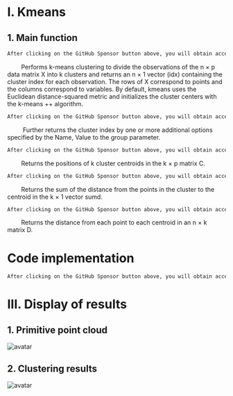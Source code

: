 #  I. Kmeans 

##  1. Main function 

  ```python  
After clicking on the GitHub Sponsor button above, you will obtain access permissions to my private code repository ( https://github.com/slowlon/my_code_bar ) to view this blog code. By searching the code number of this blog, you can find the code you need, code number is: 2024020309574563188
  ```  
    Performs k-means clustering to divide the observations of the n × p data matrix X into k clusters and returns an n × 1 vector (idx) containing the cluster index for each observation. The rows of X correspond to points and the columns correspond to variables. By default, kmeans uses the Euclidean distance-squared metric and initializes the cluster centers with the k-means ++ algorithm. 

  ```python  
After clicking on the GitHub Sponsor button above, you will obtain access permissions to my private code repository ( https://github.com/slowlon/my_code_bar ) to view this blog code. By searching the code number of this blog, you can find the code you need, code number is: 2024020309574563188
  ```  
     Further returns the cluster index by one or more additional options specified by the Name, Value to the group parameter. 

  ```python  
After clicking on the GitHub Sponsor button above, you will obtain access permissions to my private code repository ( https://github.com/slowlon/my_code_bar ) to view this blog code. By searching the code number of this blog, you can find the code you need, code number is: 2024020309574563188
  ```  
    Returns the positions of k cluster centroids in the k × p matrix C. 

  ```python  
After clicking on the GitHub Sponsor button above, you will obtain access permissions to my private code repository ( https://github.com/slowlon/my_code_bar ) to view this blog code. By searching the code number of this blog, you can find the code you need, code number is: 2024020309574563188
  ```  
    Returns the sum of the distance from the points in the cluster to the centroid in the k × 1 vector sumd. 

  ```python  
After clicking on the GitHub Sponsor button above, you will obtain access permissions to my private code repository ( https://github.com/slowlon/my_code_bar ) to view this blog code. By searching the code number of this blog, you can find the code you need, code number is: 2024020309574563188
  ```  
    Returns the distance from each point to each centroid in an n × k matrix D. 

#  Code implementation 

  ```python  
After clicking on the GitHub Sponsor button above, you will obtain access permissions to my private code repository ( https://github.com/slowlon/my_code_bar ) to view this blog code. By searching the code number of this blog, you can find the code you need, code number is: 2024020309574563188
  ```  
#  III. Display of results 

##  1. Primitive point cloud 

 ![avatar]( c83a1d21dec14407b6d3c10430986944.png) 

##  2. Clustering results 

 ![avatar]( b6a9ac3c4a214e96aa2f8b3d539d6d59.png) 


